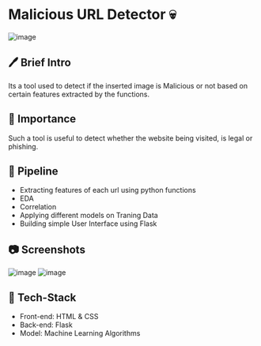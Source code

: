 # Malicious URL Detector 💀
![image](https://user-images.githubusercontent.com/84613393/236669870-2bfe7b9f-0d92-41b0-a01d-6b6f9939be12.svg)

## 🖊 Brief Intro 
Its a tool used to detect if the inserted image is Malicious or not based on certain features extracted by the functions. 

## 📌 Importance 
Such a tool is useful to detect whether the website being visited, is legal or phishing.

## 🔁 Pipeline 
<ul>
  <li> Extracting features of each url using python functions </li>
  <li> EDA </li>
  <li> Correlation </li>
  <li> Applying different models on Traning Data</li>
  <li> Building simple User Interface using Flask </li> 
</ul>


## 📷 Screenshots
![image](https://user-images.githubusercontent.com/84613393/236670319-ef4a6373-f0f0-4258-a9ee-7c9811b67383.png)
![image](https://user-images.githubusercontent.com/84613393/236670324-341fbd88-8dd2-4dcd-9184-2b9cb524bdbd.png)


 ## 🔨 Tech-Stack
 <ul>
  <li> Front-end: HTML & CSS</li>
  <li> Back-end: Flask </li>
  <li> Model: Machine Learning Algorithms</li>
 </ul>



